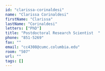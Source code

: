 ```yaml
---
id: "clarissa-corinaldesi"
name: "Clarissa Corinaldesi"
firstName: "Clarissa"
lastName: "Corinaldesi"
letters: ["PhD"]
title: "Postdoctoral Research Scientist  "
phone: "851-5269"
fax: ""
email: "cc4308@cumc.columbia.edu"
room: "507"
url: ""
tags: []
---
```

